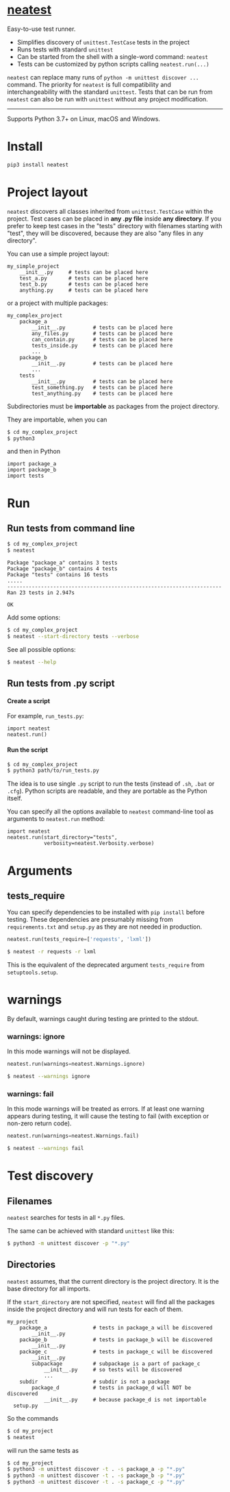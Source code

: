 # [neatest](https://github.com/rtmigo/neatest_py#readme)

Easy-to-use test runner. 
- Simplifies discovery of `unittest.TestCase` tests in the project 
- Runs tests with standard `unittest`
- Can be started from the shell with a single-word command: `neatest`
- Tests can be customized by python scripts calling `neatest.run(...)`

`neatest` can replace many runs of `python -m unittest discover ...` command.
The priority for `neatest` is full compatibility and interchangeability with 
the standard `unittest`. Tests that can be run from `neatest` can also 
be run with `unittest` without any project modification.

--------------------------------------------------------------------------------

Supports Python 3.7+ on Linux, macOS and Windows.

# Install

``` bash
pip3 install neatest
```

# Project layout

`neatest` discovers all classes inherited from `unittest.TestCase` within the
project. Test cases can be placed in **any .py file** inside **any directory**.
If you prefer to keep test cases in the "tests" directory with filenames
starting with "test", they will be discovered, because they are also "any
files in any directory".

You can use a simple project layout:

```
my_simple_project
    __init__.py     # tests can be placed here
    test_a.py       # tests can be placed here
    test_b.py       # tests can be placed here
    anything.py     # tests can be placed here
```

or a project with multiple packages:

```
my_complex_project
    package_a
        __init__.py         # tests can be placed here
        any_files.py        # tests can be placed here
        can_contain.py      # tests can be placed here
        tests_inside.py     # tests can be placed here
        ...
    package_b
        __init__.py         # tests can be placed here
        ...
    tests  
        __init__.py         # tests can be placed here
        test_something.py   # tests can be placed here
        test_anything.py    # tests can be placed here        
```

Subdirectories must be **importable** as packages from the project directory.

They are importable, when you can

``` bash
$ cd my_complex_project
$ python3 
```

and then in Python

``` python3
import package_a
import package_b
import tests 
```

# Run

## Run tests from command line

``` bash
$ cd my_complex_project
$ neatest
```

```
Package "package_a" contains 3 tests
Package "package_b" contains 4 tests
Package "tests" contains 16 tests
.....
----------------------------------------------------------------------
Ran 23 tests in 2.947s

OK
```

Add some options:

``` bash
$ cd my_complex_project
$ neatest --start-directory tests --verbose
```

See all possible options:

``` bash
$ neatest --help
```


## Run tests from .py script

#### Create a script

For example, `run_tests.py`:

``` python3
import neatest
neatest.run()
```

#### Run the script

``` bash
$ cd my_complex_project
$ python3 path/to/run_tests.py
```

The idea is to use single `.py` script to run the tests (instead of `.sh`, `.bat` or `.cfg`). 
Python scripts are readable, and they are portable as the Python itself.

You can specify all the options available to `neatest` command-line tool as 
arguments to `neatest.run` method:

``` python3
import neatest
neatest.run(start_directory="tests",
            verbosity=neatest.Verbosity.verbose)
```

# Arguments

## tests_require

You can specify dependencies to be installed with `pip install` before testing.
These dependencies are presumably missing from `requirements.txt` and `setup.py`
as they are not needed in production.

``` python
neatest.run(tests_require=['requests', 'lxml']) 
```

``` bash
$ neatest -r requests -r lxml
```

This is the equivalent of the deprecated argument `tests_require`
from `setuptools.setup`.

# warnings

By default, warnings caught during testing are printed to the stdout.

### warnings: ignore

In this mode warnings will not be displayed.

``` python
neatest.run(warnings=neatest.Warnings.ignore)
```
``` bash
$ neatest --warnings ignore
```



### warnings: fail

In this mode warnings will be treated as errors. If at least one warning appears
during testing, it will cause the testing to fail (with exception or non-zero
return code).

``` python
neatest.run(warnings=neatest.Warnings.fail)
```
``` bash
$ neatest --warnings fail
```


# Test discovery

## Filenames

`neatest` searches for tests in all `*.py` files.

The same can be achieved with standard `unittest` like this:

``` bash
$ python3 -m unittest discover -p "*.py"
```

## Directories

`neatest` assumes, that the current directory is the project directory. It is
the base directory for all imports.

If the `start_directory` are not specified, `neatest` will find all the packages
inside the project directory and will run tests for each of them.

```
my_project
    package_a               # tests in package_a will be discovered
        __init__.py
    package_b               # tests in package_b will be discovered
        __init__.py
    package_c               # tests in package_c will be discovered
        __init__.py
        subpackage          # subpackage is a part of package_c 
            __init__.py     # so tests will be discovered
            ...
    subdir                  # subdir is not a package
        package_d           # tests in package_d will NOT be discovered  
            __init__.py     # because package_d is not importable    
  setup.py
```

So the commands

``` bash
$ cd my_project
$ neatest
```

will run the same tests as

``` bash
$ cd my_project
$ python3 -m unittest discover -t . -s package_a -p "*.py"
$ python3 -m unittest discover -t . -s package_b -p "*.py"
$ python3 -m unittest discover -t . -s package_c -p "*.py"
```


